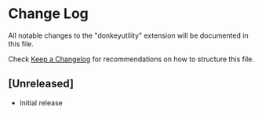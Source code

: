 # Change Log

All notable changes to the "donkeyutility" extension will be documented in this file.

Check [Keep a Changelog](http://keepachangelog.com/) for recommendations on how to structure this file.

## [Unreleased]

- Initial release